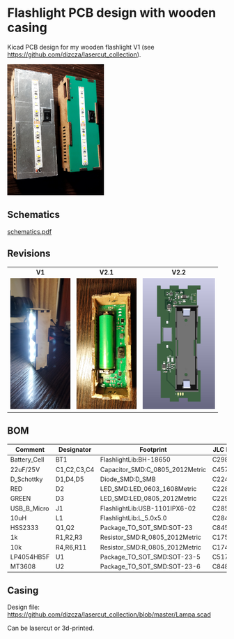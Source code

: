# Flashlight PCB design with wooden casing

Kicad PCB design for my wooden flashlight V1 (see https://github.com/dizcza/lasercut_collection).


<img src="./images/view_both.jpg" height="300" ></td>


## Schematics

[schematics.pdf](schematics.pdf)


## Revisions

<table>
  <tr>
    <th>V1</th>
    <th>V2.1</th>
    <th>V2.2</th>
  </tr>
  <tr>
    <td><img src="https://github.com/dizcza/lasercut_collection/blob/master/images/flashlight1.jpg" height="300" ></td>
    <td><img src="./images/v2_1.jpg" height="300" ></td>
    <td><img src="./images/view_bottom_v2.png" height="300" ></td>
  </tr>
</table>


## BOM

|Comment     |Designator |Footprint                      |JLC Part #|
|------------|-----------|-------------------------------|----------|
|Battery_Cell|BT1        |FlashlightLib:BH-18650         |C2988620  |
|22uF/25V    |C1,C2,C3,C4|Capacitor_SMD:C_0805_2012Metric|C45783    |
|D_Schottky  |D1,D4,D5   |Diode_SMD:D_SMB                |C22452    |
|RED         |D2         |LED_SMD:LED_0603_1608Metric    |C2286     |
|GREEN       |D3         |LED_SMD:LED_0805_2012Metric    |C2297     |
|USB_B_Micro |J1         |FlashlightLib:USB-1101IPX6-02  |C2858269  |
|10uH        |L1         |FlashlightLib:L_5.0x5.0        |C2849501  |
|HSS2333     |Q1,Q2      |Package_TO_SOT_SMD:SOT-23      |C845590   |
|1k          |R1,R2,R3   |Resistor_SMD:R_0805_2012Metric |C17513    |
|10k         |R4,R6,R11  |Resistor_SMD:R_0805_2012Metric |C17414    |
|LP4054HB5F  |U1         |Package_TO_SOT_SMD:SOT-23-5    |C517187   |
|MT3608      |U2         |Package_TO_SOT_SMD:SOT-23-6    |C84817    |


## Casing

Design file: https://github.com/dizcza/lasercut_collection/blob/master/Lampa.scad

Can be lasercut or 3d-printed.

